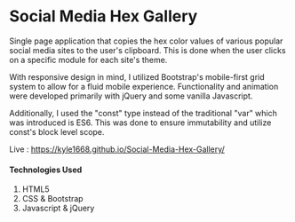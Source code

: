 # Social Media Hex Gallery

Single page application that copies the hex color values of various popular social media sites to the user's clipboard.
This is done when the user clicks on a specific module for each site's theme.

With responsive design in mind, I utilized Bootstrap's mobile-first grid system to allow for a fluid mobile experience.
Functionality and animation were developed primarily with jQuery and some vanilla Javascript.

Additionally, I used the "const" type instead of the traditional "var" which was introduced is ES6.
This was done to ensure immutability and utilize const's block level scope.

Live : https://kyle1668.github.io/Social-Media-Hex-Gallery/

#### Technologies Used
1. HTML5
2. CSS & Bootstrap
3. Javascript & jQuery
